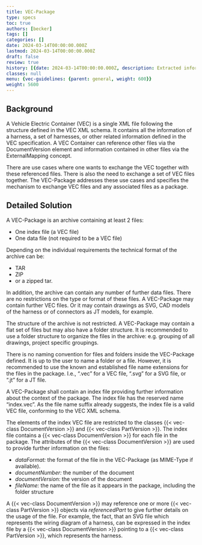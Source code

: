 ```yaml
---
title: VEC-Package
type: specs
toc: true
authors: [becker]
tags: []
categories: []
date: 2024-03-14T00:00:00.000Z
lastmod: 2024-03-14T00:00:00.000Z
draft: false
review: true
history: [{date: 2024-03-14T00:00:00.000Z, description: Extracted information from PSI recommendation and extended it where necesseray., issue: KBLFRM-1191}]
classes: null
menu: {vec-guidelines: {parent: general, weight: 600}}
weight: 5600
---
```

## Background

A Vehicle Electric Container (VEC) is a single XML file following the structure defined
in the VEC XML schema. It contains all the information of a harness, a set of
harnesses, or other related information defined in the VEC specification. A VEC
Container can reference other files via the DocumentVersion element and information
contained in other files via the ExternalMapping concept.

There are use cases where one wants to exchange the VEC together with these
referenced files. There is also the need to exchange a set of VEC files together. The
VEC-Package addresses these use cases and specifies the mechanism to exchange
VEC files and any associated files as a package.

## Detailed Solution

A VEC-Package is an archive containing at least 2 files:

- One index file (a VEC file)
- One data file (not required to be a VEC file)

Depending on the individual requirements the technical format of the archive can be:

- TAR
- ZIP
- or a zipped tar.

In addition, the archive can contain any number of further data files. There are no
restrictions on the type or format of these files. A VEC-Package may contain further
VEC files. Or it may contain drawings as SVG, CAD models of the harness or of
connectors as JT models, for example.

The structure of the archive is not restricted. A VEC-Package may contain a flat set of
files but may also have a folder structure. It is recommended to use a folder structure
to organize the files in the archive: e.g. grouping of all drawings, project specific
groupings.

There is no naming convention for files and folders inside the VEC-Package defined.
It is up to the user to name a folder or a file. However, it is recommended to use the
known and established file name extensions for the files in the package. I.e., “.vec” for
a VEC file, “.svg” for a SVG file, or “.jt” for a JT file.

A VEC-Package shall contain an index file providing further information about the
context of the package. The index file has the reserved name “index.vec”. As the file
name suffix already suggests, the index file is a valid VEC file, conforming to the VEC
XML schema.

The elements of the index VEC file are restricted to the classes {{< vec-class DocumentVersion >}} and {{< vec-class PartVersion >}}. The index file contains a {{< vec-class DocumentVersion >}} for each file in the package. The attributes of the {{< vec-class DocumentVersion >}} are used to provide further information on the files:

- _dataFormat:_ the format of the file in the VEC-Package (as MIME-Type if available).
- _documentNumber:_ the number of the document
- _documentVersion:_ the version of the document
- _fileName:_ the name of the file as it appears in the package, including the folder
structure

A {{< vec-class DocumentVersion >}} may reference one or more {{< vec-class PartVersion >}} objects via _referencedPart_ to give further details on the usage of the file. For example, the fact,
that an SVG file which represents the wiring diagram of a harness, can be expressed
in the index file by a {{< vec-class DocumentVersion >}} pointing to a {{< vec-class PartVersion >}}, which represents the
harness.